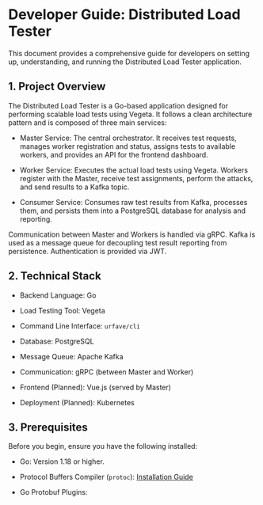 # Developer Guide: Distributed Load Tester

This document provides a comprehensive guide for developers on setting up, understanding, and running the Distributed Load Tester application.

## 1. Project Overview

The Distributed Load Tester is a Go-based application designed for performing scalable load tests using Vegeta. It follows a clean architecture pattern and is composed of three main services:

* Master Service: The central orchestrator. It receives test requests, manages worker registration and status, assigns tests to available workers, and provides an API for the frontend dashboard.

* Worker Service: Executes the actual load tests using Vegeta. Workers register with the Master, receive test assignments, perform the attacks, and send results to a Kafka topic.

* Consumer Service: Consumes raw test results from Kafka, processes them, and persists them into a PostgreSQL database for analysis and reporting.

Communication between Master and Workers is handled via gRPC. Kafka is used as a message queue for decoupling test result reporting from persistence. Authentication is provided via JWT.

## 2. Technical Stack

* Backend Language: Go

* Load Testing Tool: Vegeta

* Command Line Interface: `urfave/cli`

* Database: PostgreSQL

* Message Queue: Apache Kafka

* Communication: gRPC (between Master and Worker)

* Frontend (Planned): Vue.js (served by Master)

* Deployment (Planned): Kubernetes

## 3. Prerequisites

Before you begin, ensure you have the following installed:

* Go: Version 1.18 or higher.

* Protocol Buffers Compiler (`protoc`): [Installation Guide](https://grpc.io/docs/protoc-installation/)

* Go Protobuf Plugins: